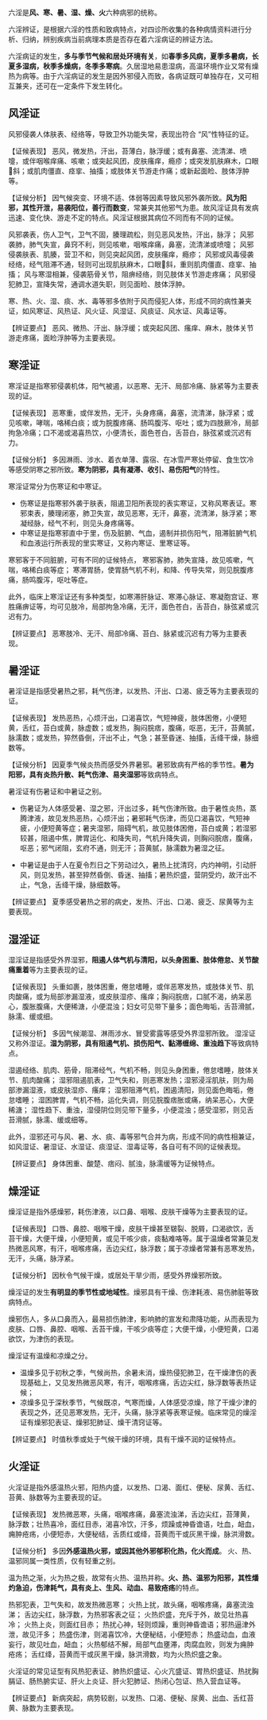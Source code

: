 六淫是**风、寒、暑、湿、燥、火**六种病邪的统称。

六淫辨证，是根据六淫的性质和致病特点，对四诊所收集的各种病情资料进行分析、归纳，辨别疾病当前病理本质是否存在着六淫病证的辨证方法。

六淫病证的发生，**多与季节气候和居处环境有关**，如**春季多风病，夏季多暑病，长夏多湿病，秋季多燥病，冬季多寒病**。久居湿地易患湿病，高温环境作业又常有燥热为病等。由于六淫病证的发生是因外邪侵入而致，各病证既可单独存在，又可相互兼夹，还可在一定条件下发生转化。

## 风淫证

风邪侵袭人体肤表、经络等，导致卫外功能失常，表现出符合 “风”性特征的证。

【证候表现】
恶风，微发热，汗出，苔薄白，脉浮缓；或有鼻塞、流清涕、喷嚏，或伴咽喉痒痛、咳嗽；或突起风团，皮肤瘙痒，瘾疹；或突发肌肤麻木，口眼斜；或肌肉僵直、痉挛、抽搐；或肢体关节游走作痛；或新起面睑、肢体浮肿等。

【证候分析】
因气候突变、环境不适、体弱等因素导致风邪外袭所致。**风为阳邪，其性开泄，易袭阳位，善行而数变**，常兼夹其他邪气为患。故风淫证具有发病迅速、变化快、游走不定的特点。风淫证根据其病位不同而有不同的证候。

风邪袭表，伤人卫气，卫气不固，腠理疏松，则见恶风发热，汗出，脉浮；
风邪袭肺，肺气失宣，鼻窍不利，则见咳嗽，咽喉痒痛，鼻塞，流清涕或喷嚏；
风邪侵袭肤表、肌腠，营卫不和，则见突起风团，皮肤瘙痒，瘾疹；
风邪或风毒侵袭经络，经气阻滞不通，轻则可出现肌肤麻木，口眼斜，重则肌肉僵直、痉挛、抽搐；
风与寒湿相兼，侵袭筋骨关节，阻痹经络，则见肢体关节游走疼痛；
风邪侵犯肺卫，宣降失常，通调水道失职，则见面睑、肢体浮肿。

寒、热、火、湿、痰、水、毒等邪多依附于风而侵犯人体，形成不同的病性兼夹证，如风寒证、风热证、风火证、风湿证、风痰证、风水证、风毒证等。

【辨证要点】
恶风、微热、汗出、脉浮缓；或突起风团、瘙痒、麻木，肢体关节游走疼痛，面睑浮肿等为主要表现。


























## 寒淫证
寒淫证是指寒邪侵袭机体，阳气被遏，以恶寒、无汗、局部冷痛、脉紧等为主要表现的证。

【证候表现】
恶寒重，或伴发热，无汗，头身疼痛，鼻塞，流清涕，脉浮紧；或见咳嗽，哮喘，咯稀白痰；或为脘腹疼痛、肠鸣腹泻、呕吐；或为四肢厥冷，局部拘急冷痛；口不渴或渴喜热饮，小便清长，面色苍白，舌苔白，脉弦紧或沉迟有力。

【证候分析】
多因淋雨、涉水、着衣单薄、露宿、在冰雪严寒处停留、食生饮冷等感受阴寒之邪所致。**寒为阴邪，具有凝滞、收引、易伤阳气**的特性。

寒淫证常分为伤寒证和中寒证。

- 伤寒证是指寒邪外袭于肤表，阻遏卫阳所表现的表实寒证，又称风寒表证。寒邪束表，腠理闭塞，肺卫失宣，故见恶寒，无汗，鼻塞，流清涕，脉浮紧；寒凝经脉，经气不利，则见头身疼痛等。
- 中寒证是指寒邪直中于里，伤及脏腑、气血，遏制并损伤阳气，阻滞脏腑气机和血液运行所表现的里实寒证，又称内寒证、里寒证等。

寒邪客于不同脏腑，可有不同的证候特点，
寒邪客肺，肺失宣降，故见咳嗽，气喘，咯稀白痰等症；
寒滞胃肠，使胃肠气机不利，和降、传导失常，则见脘腹疼痛，肠鸣腹泻，呕吐等症。

此外，临床上寒淫证还有多种类型，如寒滞肝脉证、寒滞心脉证、寒凝胞宫证、寒胜痛痹证等，均可见肢冷，局部拘急冷痛，无汗，面色苍白，舌苔白，脉弦紧或沉迟有力。

【辨证要点】
恶寒肢冷、无汗、局部冷痛、苔白、脉紧或沉迟有力等为主要表现。
## 暑淫证
暑淫证是指感受暑热之邪，耗气伤津，以发热、汗出、口渴、疲乏等为主要表现的证。

【证候表现】
发热恶热，心烦汗出，口渴喜饮，气短神疲，肢体困倦，小便短黄，舌红，苔白或黄，脉虚数；或发热，胸闷脘痞，腹痛，呕恶，无汗，苔黄腻，脉濡数；或发热，猝然昏倒，汗出不止，气急；甚至昏迷、抽搐，舌绛干燥，脉细数等。

【证候分析】
因夏季气候炎热而感受外界暑邪。暑邪致病有严格的季节性。**暑为阳邪，具有炎热升散、耗气伤津、易夹湿邪**等致病特点。

暑淫证有伤暑证和中暑证之别。
- 伤暑证为人体感受暑、湿之邪，汗出过多，耗气伤津所致。由于暑性炎热，蒸腾津液，故见发热恶热，心烦汗出；暑邪耗气伤津，而见口渴喜饮，气短神疲，小便短黄等症；暑夹湿邪，阻碍气机，故见肢体困倦，苔白或黄；若湿邪较甚，阻遏中焦，脾胃运化、和降失司，气机升降失调，则胸闷脘痞，腹痛，呕恶；邪气闭阻，玄府不通，则无汗；苔黄腻，脉濡数为暑湿之征。

- 中暑证是由于人在夏令烈日之下劳动过久，暑热上扰清窍，内灼神明，引动肝风，则见发热，甚至猝然昏倒、昏迷、抽搐；暑热炽盛，营阴受灼，故汗出不止，气急，舌绛干燥，脉细数等。

【辨证要点】
夏季感受暑热之邪的病史，发热、汗出、口渴、疲乏、尿黄等为主要表现。

## 湿淫证

湿淫证是指感受外界湿邪，**阻遏人体气机与清阳，以头身困重、肢体倦怠、关节酸痛重着**等为主要表现的证。

【证候表现】
头重如裹，肢体困重，倦怠嗜睡，或伴恶寒发热，或肢体关节、肌肉酸痛，或为局部渗漏湿液，或皮肤湿疹、瘙痒；胸闷脘痞，口腻不渴，纳呆恶心，腹胀腹痛，大便稀溏，小便混浊；妇女可见带下量多；面色晦垢，舌苔滑腻，脉濡、缓或细。

【证候分析】
多因气候潮湿、淋雨涉水、冒受雾露等感受外界湿邪所致。
湿淫证又称外湿证。**湿为阴邪，具有阻遏气机、损伤阳气、黏滞缠绵、重浊趋下**等致病特点。

湿遏经络、肌肉、筋骨，阻滞经气，气机不畅，则见头身困重，倦怠嗜睡，肢体关节、肌肉酸痛；
湿邪阻遏肌表，卫气失和，则恶寒发热；湿邪浸淫肌肤，则为局部渗漏湿液，或皮肤湿疹、瘙痒；
湿邪阻滞气机，困遏清阳，则见面色晦垢，倦怠嗜睡；
湿困脾胃，气机不畅，运化失调，则见脘腹痞胀或痛，纳呆恶心，大便稀溏；
湿性趋下、重浊，湿侵阴位则见带下量多，小便混浊；感受湿邪，则见舌苔滑腻，脉濡、缓或细等。

此外，湿邪还可与风、暑、水、痰、毒等邪气合并为病，形成不同的病性相兼证，如风湿证、暑湿证、水湿证、痰湿证、湿毒证等，各自可有不同的证候表现。

【辨证要点】
身体困重、酸楚、痞闷、腻浊，脉濡缓等为证候特点。


## 燥淫证
燥淫证是指外感燥邪，耗伤津液，以口鼻、咽喉、皮肤干燥等为主要表现的证。

【证候表现】
口唇、鼻腔、咽喉干燥，皮肤干燥甚至皲裂、脱屑，口渴欲饮，舌苔干燥，大便干燥，小便短黄，或见干咳少痰，痰黏难咯等。属于温燥者常兼见发热微恶风寒，有汗，咽喉疼痛，舌边尖红，脉浮数；属于凉燥者常兼有恶寒发热，无汗，头痛，脉浮紧。

【证候分析】
因秋令气候干燥，或居处干旱少雨，感受外界燥邪所致。

燥淫证的发生**有明显的季节性或地域性**。燥邪具有干燥、伤津耗液、易伤肺脏等致病特点。

燥邪伤人，多从口鼻而入，最易损伤肺津，影响肺的宣发和肃降功能，从而表现为皮肤、口唇、鼻腔、咽喉、舌苔干燥，干咳少痰等症；大便干燥，小便短黄，口渴欲饮，为津伤的表现。

燥淫证有温燥和凉燥之分。
- 温燥多见于初秋之季，气候尚热，余暑未消，燥热侵犯肺卫，在干燥津伤的表现基础上，又见发热微恶风寒，有汗，咽喉疼痛，舌边尖红，脉浮数等表热证候；
- 凉燥多见于深秋季节，气候既凉，气寒而燥，人体感受凉燥，除了干燥少津的表现之外，还见恶寒发热，无汗，头痛，脉浮紧等表寒证候。临床常见的燥淫证有燥邪犯表证、燥邪犯肺证、燥干清窍证等。

【辨证要点】
时值秋季或处于气候干燥的环境，具有干燥不润的证候特点。





































## 火淫证
火淫证是指外感温热火邪，阳热内盛，以发热、口渴、面红、便秘、尿黄、舌红、苔黄、脉数等为主要表现的证。

【证候表现】
发热微恶寒，头痛，咽喉疼痛，鼻塞流浊涕，舌边尖红，苔薄黄，脉浮数；壮热喜冷，面红目赤，渴喜冷饮，汗多，烦躁或神昏谵语，吐血，衄血，痈肿疮疡，小便短赤，大便秘结，舌质红或绛，苔黄而干或灰黑干燥，脉洪滑数。

【证候分析】
多因**外感温热火邪，或因其他外邪郁积化热，化火而成**。
火、热、温邪同属一类性质，仅有轻重之别。

温为热之渐，火为热之极，故常有火热、温热并称。**火、热、温邪为阳邪，其性燔灼急迫，伤津耗气，具有炎上、生风、动血、易致疮疡**的特点。

热邪犯表，卫气失和，故发热微恶寒；
火热上扰，故头痛，咽喉疼痛，鼻塞流浊涕；
舌边尖红，脉浮数，为热邪客表之征；
火热炽盛，充斥于外，故见壮热喜冷；
火热上炎，则面红目赤；
热扰心神，轻则烦躁，重则神昏谵语；邪热逼津外泄，故见汗多；
热盛伤津，则渴喜饮冷，大便秘结，小便短赤；
热盛动血，血液妄行，故见吐血，衄血；
火热郁结不解，局部气血壅滞，肉腐血败，则发为痈肿疮疡；
舌红绛，苔黄而干或灰黑干燥，脉洪滑数，均为火热炽盛之象。

火淫证的常见证型有风热犯表证、肺热炽盛证、心火亢盛证、胃热炽盛证、热扰胸膈证、肠热腑实证、肝火上炎证、肝火犯肺证、热闭心包证、热入营血证等。

【辨证要点】
新病突起，病势较剧，以发热、口渴、便秘、尿黄、出血、舌红苔黄、脉数为主要表现。